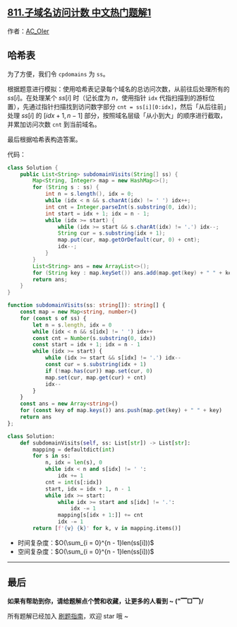 ## [811.子域名访问计数 中文热门题解1](https://leetcode.cn/problems/subdomain-visit-count/solutions/100000/by-ac_oier-aex6)

作者：[AC_OIer](https://leetcode.cn/u/AC_OIer)

## 哈希表

为了方便，我们令 `cpdomains` 为 `ss`。

根据题意进行模拟：使用哈希表记录每个域名的总访问次数，从前往后处理所有的 $ss[i]$。在处理某个 $ss[i]$ 时（记长度为 $n$，使用指针 `idx` 代指扫描到的游标位置），先通过指针扫描找到访问数字部分 `cnt = ss[i][0:idx]`，然后「从后往前」处理 $ss[i]$ 的 $[idx + 1, n - 1]$ 部分，按照域名层级「从小到大」的顺序进行截取，并累加访问次数 `cnt` 到当前域名。

最后根据哈希表构造答案。

代码：
```Java []
class Solution {
    public List<String> subdomainVisits(String[] ss) {
        Map<String, Integer> map = new HashMap<>();
        for (String s : ss) {
            int n = s.length(), idx = 0;
            while (idx < n && s.charAt(idx) != ' ') idx++;
            int cnt = Integer.parseInt(s.substring(0, idx));
            int start = idx + 1; idx = n - 1;
            while (idx >= start) {
                while (idx >= start && s.charAt(idx) != '.') idx--;
                String cur = s.substring(idx + 1);
                map.put(cur, map.getOrDefault(cur, 0) + cnt);
                idx--;
            }
        }
        List<String> ans = new ArrayList<>();
        for (String key : map.keySet()) ans.add(map.get(key) + " " + key);
        return ans;
    }
}
```
```TypeScript []
function subdomainVisits(ss: string[]): string[] {
    const map = new Map<string, number>()
    for (const s of ss) {
        let n = s.length, idx = 0
        while (idx < n && s[idx] != ' ') idx++
        const cnt = Number(s.substring(0, idx))
        const start = idx + 1; idx = n - 1
        while (idx >= start) {
            while (idx >= start && s[idx] != '.') idx--
            const cur = s.substring(idx + 1)
            if (!map.has(cur)) map.set(cur, 0)
            map.set(cur, map.get(cur) + cnt)
            idx--
        }
    }
    const ans = new Array<string>()
    for (const key of map.keys()) ans.push(map.get(key) + " " + key)
    return ans
};
```
```Python []
class Solution:
    def subdomainVisits(self, ss: List[str]) -> List[str]:
        mapping = defaultdict(int)
        for s in ss:
            n, idx = len(s), 0
            while idx < n and s[idx] != ' ':
                idx += 1
            cnt = int(s[:idx])
            start, idx = idx + 1, n - 1
            while idx >= start:
                while idx >= start and s[idx] != '.':
                    idx -= 1
                mapping[s[idx + 1:]] += cnt
                idx -= 1
        return [f'{v} {k}' for k, v in mapping.items()]
```
* 时间复杂度：$O(\sum_{i = 0}^{n - 1}len(ss[i]))$
* 空间复杂度：$O(\sum_{i = 0}^{n - 1}len(ss[i]))$

---

## 最后

**如果有帮助到你，请给题解点个赞和收藏，让更多的人看到 ~ ("▔□▔)/**

所有题解已经加入 [刷题指南](https://github.com/SharingSource/LogicStack-LeetCode/wiki)，欢迎 star 哦 ~